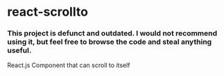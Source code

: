 # react-scrollto

### This project is defunct and outdated. I would not recommend using it, but feel free to browse the code and steal anything useful.

React.js Component that can scroll to itself
